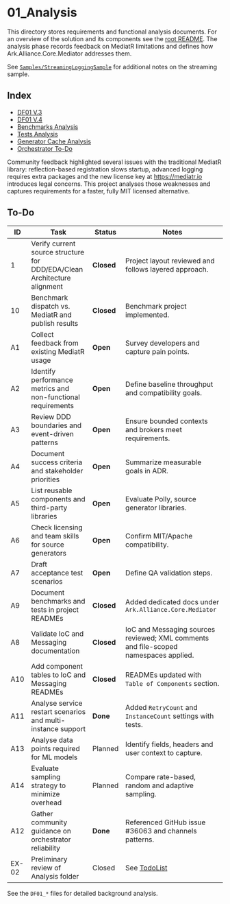 # 01_Analysis

This directory stores requirements and functional analysis documents. For an overview of the solution and its components see the [root README](../README.md). 
The analysis phase records feedback on MediatR limitations and defines how Ark.Alliance.Core.Mediator addresses them.

See [`Samples/StreamingLoggingSample`](../Samples/StreamingLoggingSample) for additional notes on the streaming sample.

## Index
- [DF01 V.3](DF01_V.3-20250510.md)
- [DF01 V.4](DF01_V.4-20250515.md)
- [Benchmarks Analysis](Ark_Alliance_Core_Mediator_Benchmarks_Analysis.md)
- [Tests Analysis](Ark_Alliance_Core_Mediator_Tests_Analysis.md)
- [Generator Cache Analysis](GeneratorCacheAnalysis.md)
- [Orchestrator To-Do](Orchestrator_TodoList.md)


Community feedback highlighted several issues with the traditional MediatR library: reflection-based registration slows startup, advanced logging requires extra packages and the new license key at <https://mediatr.io> introduces legal concerns. This project analyses those weaknesses and captures requirements for a faster, fully MIT licensed alternative.

## To-Do


| ID | Task | Status | Notes |
|----|------|--------|-------|
| 1 | Verify current source structure for DDD/EDA/Clean Architecture alignment | **Closed** | Project layout reviewed and follows layered approach. |
| 10 | Benchmark dispatch vs. MediatR and publish results | **Closed** | Benchmark project implemented. |
| A1 | Collect feedback from existing MediatR usage | **Open** | Survey developers and capture pain points. |
| A2 | Identify performance metrics and non-functional requirements | **Open** | Define baseline throughput and compatibility goals. |
| A3 | Review DDD boundaries and event-driven patterns | **Open** | Ensure bounded contexts and brokers meet requirements. |
| A4 | Document success criteria and stakeholder priorities | **Open** | Summarize measurable goals in ADR. |
| A5 | List reusable components and third-party libraries | **Open** | Evaluate Polly, source generator libraries. |
| A6 | Check licensing and team skills for source generators | **Open** | Confirm MIT/Apache compatibility. |
| A7 | Draft acceptance test scenarios | **Open** | Define QA validation steps. |
| A9 | Document benchmarks and tests in project READMEs | **Closed** | Added dedicated docs under `Ark.Alliance.Core.Mediator` |
| A8 | Validate IoC and Messaging documentation | **Closed** | IoC and Messaging sources reviewed; XML comments and file-scoped namespaces applied. |
| A10 | Add component tables to IoC and Messaging READMEs | **Closed** | READMEs updated with `Table of Components` section. |
| A11 | Analyse service restart scenarios and multi-instance support | **Done** | Added `RetryCount` and `InstanceCount` settings with tests. |
| A13 | Analyse data points required for ML models | Planned | Identify fields, headers and user context to capture. |
| A14 | Evaluate sampling strategy to minimize overhead | Planned | Compare rate-based, random and adaptive sampling. |
| A12 | Gather community guidance on orchestrator reliability | **Done** | Referenced GitHub issue #36063 and channels patterns. |
| EX-02 | Preliminary review of Analysis folder | Closed | See [TodoList](../TodoList.md) |



See the `DF01_*` files for detailed background analysis.
